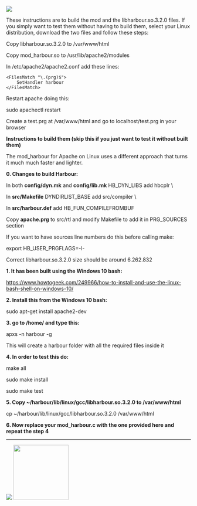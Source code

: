 [![](https://bitbucket.org/fivetech/screenshots/downloads/fivetech_logo.gif)](http://www.fivetechsoft.com "FiveTech Software")

These instructions are to build the mod and the libharbour.so.3.2.0 files. If you simply want to test them
without having to build them, select your Linux distribution, download the two files and follow these steps:

Copy libharbour.so.3.2.0 to /var/www/html

Copy mod_harbour.so to /usr/lib/apache2/modules

In /etc/apache2/apache2.conf add these lines:
```
<FilesMatch "\.(prg)$">
    SetHandler harbour
</FilesMatch>
```
Restart apache doing this: 

sudo apachectl restart

Create a test.prg at /var/www/html and go to localhost/test.prg in your browser

**Instructions to build them (skip this if you just want to test it without built them)**

The mod_harbour for Apache on Linux uses a different approach that turns it much much faster and lighter.

**0. Changes to build Harbour:**

In both **config/dyn.mk** and **config/lib.mk** HB_DYN_LIBS add hbcplr \

In **src/Makefile** DYNDIRLIST_BASE add src/compiler \

In **src/harbour.def** add HB_FUN_COMPILEFROMBUF

Copy **apache.prg** to src/rtl and modify Makefile to add it in PRG_SOURCES section

If you want to have sources line numbers do this before calling make:

export HB_USER_PRGFLAGS=-l-

Correct libharbour.so.3.2.0 size should be around 6.262.832

**1. It has been built using the Windows 10 bash:**

https://www.howtogeek.com/249966/how-to-install-and-use-the-linux-bash-shell-on-windows-10/

**2. Install this from the Windows 10 bash:**

sudo apt-get install apache2-dev

**3. go to /home/<username> and type this:**

apxs -n harbour -g

This will create a harbour folder with all the required files inside it

**4. In order to test this do:**

make all

sudo make install

sudo make test

**5. Copy ~/harbour/lib/linux/gcc/libharbour.so.3.2.0 to /var/www/html**

cp ~/harbour/lib/linux/gcc/libharbour.so.3.2.0 /var/www/html

**6. Now replace your mod_harbour.c with the one provided here and repeat the step 4**

***

[![](https://bitbucket.org/fivetech/screenshots/downloads/harbour.jpg)](https://harbour.github.io "The Harbour Project")
<a href="https://httpd.apache.org/" alt="The Apache HTTP Server Project"><img width="150" height="150" src="http://www.apache.org/img/support-apache.jpg"></a>
